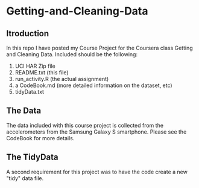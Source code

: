 # Getting-and-Cleaning-Data

## Itroduction

In this repo I have posted my Course Project for the Coursera class Getting and Cleaning Data. Included should be the following:

1. UCI HAR Zip file
2. README.txt (this file)
3. run_activity.R (the actual assignment)
4. a CodeBook.md (more detailed information on the dataset, etc)
5. tidyData.txt

## The Data

The data included with this course project is collected from the accelerometers from the Samsung Galaxy S smartphone. Please see the CodeBook for more details.

## The TidyData

A second requirement for this project was to have the code create a new "tidy" data file.
